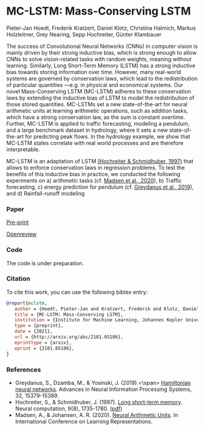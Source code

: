 # MC-LSTM: Mass-Conserving LSTM
Pieter-Jan Hoedt, Frederik Kratzert, Daniel Klotz, Christina Halmich, Markus Holzleitner, Grey Nearing, Sepp Hochreiter, Günter Klambauer

The success of Convolutional Neural Networks (CNNs) in computer vision is mainly driven by their strong inductive bias,  which is strong enough to allow CNNs to solve vision-related tasks with random weights, meaning without learning. Similarly, Long Short-Term Memory (LSTM) has a strong inductive bias towards storing information over time. However, many real-world systems are governed by conservation laws, which lead to the redistribution of particular quantities —e.g. in physical and economical systems.   Our novel Mass-Conserving LSTM (MC-LSTM) adheres to these conservation laws by extending the inductive bias of LSTM to model the redistribution of those stored quantities. MC-LSTMs set a new state-of-the-art for neural arithmetic units at learning arithmetic operations, such as addition tasks, which have a strong conservation law, as the sum is constant overtime. Further, MC-LSTM is applied to traffic forecasting, modeling a pendulum, and a large benchmark dataset in hydrology, where it sets a new state-of-the-art for predicting peak flows. In the hydrology example, we show that MC-LSTM states correlate with real world processes and are therefore interpretable.

MC-LSTM is an adaptation of LSTM [(Hochreiter & Schmidhuber, 1997)](#lstm) 
that allows to enforce conservation laws in regression problems.
To test the benefits of this inductive bias in practice, 
we conducted the following experiments on a) arithmetic tasks (cf. [Madsen et al., 2020](#nau)), b) Traffic forecasting, c) energy prediction for pendulum (cf. [Greydanus et al., 2019](#hamiltonian)), and d) Rainfall-runoff modeling

### Paper
[Pre-print](https://arxiv.org/abs/2101.05186])

[Openreview](https://openreview.net/forum?id=Rld-9OxQ6HU)

### Code 
The code is under preparation. 

### Citation

To cite this work, you can use the following bibtex entry:
 ```bib
@report{mclstm,
	author = {Hoedt, Pieter-Jan and Kratzert, Frederik and Klotz, Daniel and Halmich, Christina and Holzleitner, Markus and Nearing, Grey and Hochreiter, Sepp and Klambauer, G{\"u}nter},
	title = {MC-LSTM: Mass-Conserving LSTM},
	institution = {Institute for Machine Learning, Johannes Kepler University, Linz},
	type = {preprint},
	date = {2021},
	url = {http://arxiv.org/abs/2101.05186},
	eprinttype = {arxiv},
	eprint = {2101.05186},
}
```

### References

 - <span id="hamiltonian">Greydanus, S., Dzamba, M., & Yosinski, J. (2019).<\span> [Hamiltonian neural networks](https://proceedings.neurips.cc/paper/2019/hash/26cd8ecadce0d4efd6cc8a8725cbd1f8-Abstract.html). Advances in Neural Information Processing Systems, 32, 15379-15389.
 - <span id="lstm">Hochreiter, S., & Schmidhuber, J. (1997).</span> [Long short-term memory](https://www.mitpressjournals.org/doi/abs/10.1162/neco.1997.9.8.1735). Neural computation, 9(8), 1735-1780. ([pdf](https://www.bioinf.jku.at/publications/older/2604.pdf))
 - <span id="nau">Madsen, A., & Johansen, A. R. (2020).</span> [Neural Arithmetic Units](https://openreview.net/forum?id=H1gNOeHKPS). In International Conference on Learning Representations.
